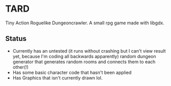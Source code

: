 TARD
====

Tiny Action Roguelike Dungeoncrawler. A small rpg game made with libgdx.

Status
------

+ Currently has an untested (it runs without crashing but I can't view result yet, because I'm coding all backwards apparently) random dungeon generator that generates random rooms and connects them to each other(!)
+ Has some basic character code that hasn't been applied
+ Has Graphics that isn't currently drawn lol.
